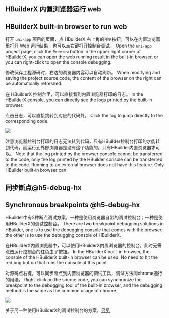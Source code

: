 ## HBuilderX 内置浏览器运行 web
## HBuilderX built-in browser to run web

打开 `uni-app` 项目的页面，点 HBuilderX 右上角的`预览`按钮，可以在内置浏览器里打开 Web 运行结果，也可以点右键打开控制台调试。
Open the `uni-app` project page, click the `Preview` button in the upper right corner of HBuilderX, you can open the web running result in the built-in browser, or you can right-click to open the console debugging.

修改保存工程源码时，右边的浏览器内容可以自动刷新。
When modifying and saving the project source code, the content of the browser on the right can be automatically refreshed.

在 HBuilderX 控制台里，可以直接看到内置浏览器打印的日志。
In the HBuilderX console, you can directly see the logs printed by the built-in browser.

点击日志，可以直接跳转到对应的代码处。
Click the log to jump directly to the corresponding code.

![](https://qiniu-web-assets.dcloud.net.cn/unidoc/zh/consolelogjump.jpg)

注意浏览器控制台打印的日志无法转到代码，只有HBuilder控制台打印的才能转到代码。而运行到外部浏览器是没有这个功能的。只有HBuilder内置浏览器才可以。
Note that the log printed by the browser console cannot be transferred to the code, only the log printed by the HBuilder console can be transferred to the code. Running to an external browser does not have this feature. Only HBuilder built-in browser can.

## 同步断点@h5-debug-hx
## Synchronous breakpoints @h5-debug-hx

HBuilder中有2种断点调试方案，一种是使用浏览器自带的调试控制台；一种是使用HBuilderX的调试控制台。
There are two breakpoint debugging solutions in HBuilder, one is to use the debugging console that comes with the browser; the other is to use the debugging console of HBuilderX.

在HBuilderX内置浏览器中，可以使用HBuilderX内置浏览器的控制台。此时无需点击运行控制台的红色虫子按钮。
In the HBuilderX built-in browser, the console of the HBuilderX built-in browser can be used. No need to hit the red bug button that runs the console at this point.

对源码点右键，可以同步断点到内置浏览器的调试工具，调试方法同chrome通行的用法。
Right-click on the source code, you can synchronize the breakpoint to the debugging tool of the built-in browser, and the debugging method is the same as the common usage of chrome.

![](https://qiniu-web-assets.dcloud.net.cn/unidoc/zh/syncbreakpoint.jpg)

关于另一种使用HBuilderX的调试控制台的方案，[另见](/tutorial/debug/debug-web-via-chrome.md#h5-debug)